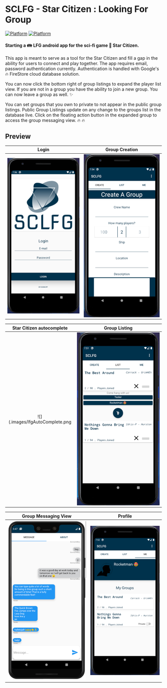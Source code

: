 # SCLFG - Star Citizen : Looking For Group

[![Platform](https://img.shields.io/badge/Platform-Android-brightgreen.svg)](#) [![Platform](https://img.shields.io/badge/Language-Kotlin-yellowgreen.svg)](#)

#### Starting a :family: LFG android app for the sci-fi game :star2: Star Citizen.

This app is meant to serve as a tool for the Star Citizen and fill a gap in the ability for users to connect and play together. The app requires email, password authentication currently. Authentication is handled with Google's :fire: FireStore cloud database solution.

You can now click the bottom right of group listings to expand the player list view. If you are not in a group you have the ability to join a new group. You can now leave a group as well. :sparkles:

You can set groups that you own to private to not appear in the public group listings. Public Group Listings update on any change to the groups list in the database live. Click on the floating action button in the expanded group to access the group messaging view. :fire: :fire:


## Preview

|                                       Login                                        |                                   Group Creation                                    |
| :--------------------------------------------------------------------------------: | :---------------------------------------------------------------------------------: |
| ![](.images/lfgLogin.png) | ![](.images/lfgSearch.png) |

|                                 Star Citizen autocomplete                                 |                                   Group Listing                                   |
| :---------------------------------------------------------------------------------------: | :-------------------------------------------------------------------------------: |
| ![](.images/lfgAutoComplete.png | ![](.images/lfgList.png) |

|                                  Group Messaging View                                  |                                       Profile                                        |
| :------------------------------------------------------------------------------------: | :----------------------------------------------------------------------------------: |
| ![](.images/lfgMessaging.png) | ![](.images/lfgProfile.png) |
